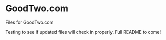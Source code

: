 GoodTwo.com
===========

Files for GoodTwo.com

Testing to see if updated files will check in properly. Full README to come!
